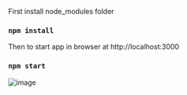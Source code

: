 First install node_modules folder
### `npm install`

Then to start app in browser at http://localhost:3000
### `npm start`

![image](https://github.com/MAbdurahman/react-animated-pages.git/master/react-animate-pages.png?raw=true)